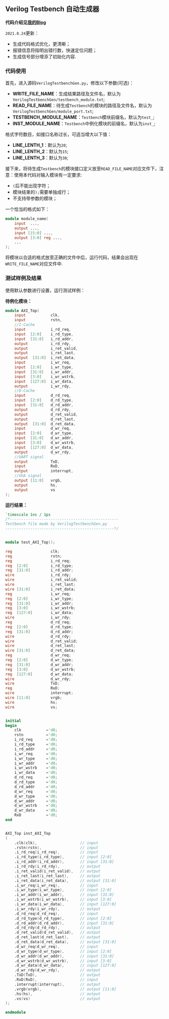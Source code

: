 ## Verilog Testbench 自动生成器

**代码介绍见[我的Blog](https://komorebi660.github.io/2021/08/18/VerilogTestbenchGen/)**

`2021.8.24`更新：

- 生成代码格式优化，更清晰；
- 报错信息将指明出错行数，快速定位问题；
- 生成信号部分增添了初始化内容.

### 代码使用

首先，进入源码`VerilogTestbenchGen.py`，修改以下参数(可选)：

- **WRITE_FILE_NAME**：生成结果路径及文件名，默认为`VerilogTestbenchGen/testbench_module.txt`;
- **READ_FILE_NAME**：待生成`Testbench`的模块的路径及文件名，默认为`VerilogTestbenchGen/module_port.txt`;
- **TESTBENCH_MODULE_NAME**：`Testbench`模块前缀名，默认为`test_`;
- **INST_MODULE_NAME**：`Testbench`中例化模块的前缀名，默认为`inst_`;

格式字符数目，如接口名称过长，可适当增大以下值：

- **LINE_LENTH_1**：默认为`20`;
- **LINE_LENTH_2**：默认为`15`;
- **LINE_LENTH_3**：默认为`30`;

接下来，将待生成`Testbench`的模块接口定义放至`READ_FILE_NAME`对应文件下，注意：使用本代码对输入模块有一定要求:

- `(`后不能出现字符；
- 模块结束的`);`需要单独成行；
- 不支持带参数的模块；

一个恰当的格式如下：

```v
module module_name(
    input  ...,
    output ...,
    input [15:0] ...,
    output [3:0] reg ...,
    ...
);
```

将模块以合适的格式放至正确的文件中后，运行代码，结果会出现在`WRITE_FILE_NAME`对应文件中.

### 测试样例及结果

使用默认参数进行设置，运行测试样例：

**待例化模块：**

```v
module AXI_Top(
    input           clk,
    input           rstn,
    //I-Cache
    input           i_rd_req,
    input  [2:0]    i_rd_type,
    input  [31:0]   i_rd_addr,
    output          i_rd_rdy,
    output          i_ret_valid,
    output          i_ret_last,
    output  [31:0]  i_ret_data,
    input           i_wr_req,
    input  [2:0]    i_wr_type,
    input  [31:0]   i_wr_addr,
    input  [3:0]    i_wr_wstrb,
    input  [127:0]  i_wr_data,
    output          i_wr_rdy,
    //D-Cache
    input           d_rd_req,
    input  [2:0]    d_rd_type,
    input  [31:0]   d_rd_addr,
    output          d_rd_rdy,
    output          d_ret_valid,
    output          d_ret_last,
    output  [31:0]  d_ret_data,
    input           d_wr_req,
    input  [2:0]    d_wr_type,
    input  [31:0]   d_wr_addr,
    input  [3:0]    d_wr_wstrb,
    input  [127:0]  d_wr_data,
    output          d_wr_rdy,
    //UART signal
    output          TxD,
    input           RxD,
    output          interrupt,
    //VGA signal
    output [11:0]   vrgb,
    output          hs,
    output          vs
);
```

**运行结果：**

```v
`timescale 1ns / 1ps 
/*------------------------------------------------
Testbench file made by VerilogTestbenchGen.py
------------------------------------------------*/


module test_AXI_Top();

reg                 clk;
reg                 rstn;
reg                 i_rd_req;
reg  [2:0]          i_rd_type;
reg  [31:0]         i_rd_addr;
wire                i_rd_rdy;
wire                i_ret_valid;
wire                i_ret_last;
wire [31:0]         i_ret_data;
reg                 i_wr_req;
reg  [2:0]          i_wr_type;
reg  [31:0]         i_wr_addr;
reg  [3:0]          i_wr_wstrb;
reg  [127:0]        i_wr_data;
wire                i_wr_rdy;
reg                 d_rd_req;
reg  [2:0]          d_rd_type;
reg  [31:0]         d_rd_addr;
wire                d_rd_rdy;
wire                d_ret_valid;
wire                d_ret_last;
wire [31:0]         d_ret_data;
reg                 d_wr_req;
reg  [2:0]          d_wr_type;
reg  [31:0]         d_wr_addr;
reg  [3:0]          d_wr_wstrb;
reg  [127:0]        d_wr_data;
wire                d_wr_rdy;
wire                TxD;
reg                 RxD;
wire                interrupt;
wire [11:0]         vrgb;
wire                hs;
wire                vs;


initial
begin
	clk           ='d0;
	rstn          ='d0;
	i_rd_req      ='d0;
	i_rd_type     ='d0;
	i_rd_addr     ='d0;
	i_wr_req      ='d0;
	i_wr_type     ='d0;
	i_wr_addr     ='d0;
	i_wr_wstrb    ='d0;
	i_wr_data     ='d0;
	d_rd_req      ='d0;
	d_rd_type     ='d0;
	d_rd_addr     ='d0;
	d_wr_req      ='d0;
	d_wr_type     ='d0;
	d_wr_addr     ='d0;
	d_wr_wstrb    ='d0;
	d_wr_data     ='d0;
	RxD           ='d0;
end


AXI_Top inst_AXI_Top
(
	.clk(clk),                   // input
	.rstn(rstn),                 // input
	.i_rd_req(i_rd_req),         // input
	.i_rd_type(i_rd_type),       // input [2:0]
	.i_rd_addr(i_rd_addr),       // input [31:0]
	.i_rd_rdy(i_rd_rdy),         // output
	.i_ret_valid(i_ret_valid),   // output
	.i_ret_last(i_ret_last),     // output
	.i_ret_data(i_ret_data),     // output [31:0]
	.i_wr_req(i_wr_req),         // input
	.i_wr_type(i_wr_type),       // input [2:0]
	.i_wr_addr(i_wr_addr),       // input [31:0]
	.i_wr_wstrb(i_wr_wstrb),     // input [3:0]
	.i_wr_data(i_wr_data),       // input [127:0]
	.i_wr_rdy(i_wr_rdy),         // output
	.d_rd_req(d_rd_req),         // input
	.d_rd_type(d_rd_type),       // input [2:0]
	.d_rd_addr(d_rd_addr),       // input [31:0]
	.d_rd_rdy(d_rd_rdy),         // output
	.d_ret_valid(d_ret_valid),   // output
	.d_ret_last(d_ret_last),     // output
	.d_ret_data(d_ret_data),     // output [31:0]
	.d_wr_req(d_wr_req),         // input
	.d_wr_type(d_wr_type),       // input [2:0]
	.d_wr_addr(d_wr_addr),       // input [31:0]
	.d_wr_wstrb(d_wr_wstrb),     // input [3:0]
	.d_wr_data(d_wr_data),       // input [127:0]
	.d_wr_rdy(d_wr_rdy),         // output
	.TxD(TxD),                   // output
	.RxD(RxD),                   // input
	.interrupt(interrupt),       // output
	.vrgb(vrgb),                 // output [11:0]
	.hs(hs),                     // output
	.vs(vs)                      // output
);

endmodule
```